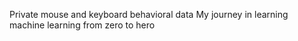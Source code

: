 Private mouse and keyboard behavioral data
My journey in learning machine learning from zero to hero
